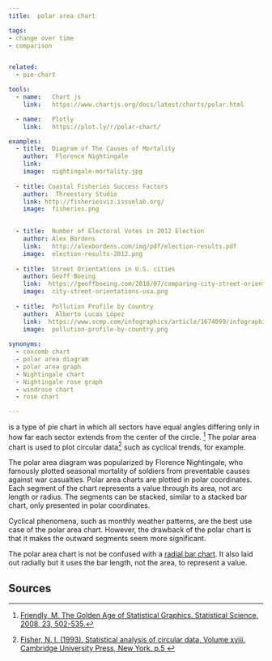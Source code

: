 ```yaml
---
title:  polar area chart 

tags:
- change over time
- comparison


related:
  - pie-chart

tools:
  - name:   Chart js
    link:   https://www.chartjs.org/docs/latest/charts/polar.html

  - name:   Plotly
    link:   https://plot.ly/r/polar-chart/

examples:
  - title:  Diagram of The Causes of Mortality
    author:  Florence Nightingale
    link:   
    image:  nightingale-mortality.jpg
    
  - title: Coastal Fisheries Success Factors
    author:  Threestory Studio
    link: http://fisheriesviz.issuelab.org/
    image:  fisheries.png
  

  - title:  Number of Electoral Votes in 2012 Election
    author: Alex Bordens
    link:   http://alexbordens.com/img/pdf/election-results.pdf
    image:  election-results-2012.png
    
  - title:  Street Orientations in U.S. cities
    author: Geoff Boeing
    link:  https://geoffboeing.com/2018/07/comparing-city-street-orientations/
    image:  city-street-orientations-usa.png
  
  - title:  Pollution Profile by Country
    author:  Alberto Lucas López
    link:  https://www.scmp.com/infographics/article/1674099/infographic-pollution-profile
    image:  pollution-profile-by-country.png
    
synonyms: 
  - coxcomb chart
  - polar area diagram
  - polar area graph
  - Nightingale chart
  - Nightingale rose graph
  - windrose chart
  - rose chart

---
```


is a type of pie chart in which all sectors have equal angles differing only in how far each sector extends from the center of the circle. [^friendly] The polar area chart is used to plot circular data[^fisher] such as cyclical trends, for example.

<!--more-->
The polar area diagram was popularized by Florence Nightingale, who famously plotted seasonal mortality of soldiers from preventable causes against war casualties.
Polar area charts are plotted in polar coordinates. Each segment of the chart represents a value through its area, not arc length or radius. The segments can be stacked, similar to a stacked bar chart, only presented in polar coordinates.

Cyclical phenomena, such as monthly weather patterns, are the best use case of the polar area chart. However, the drawback of the polar chart is that it makes the outward segments seem more significant. 

The polar area chart is not be confused with a [radial bar chart](/bar-chart). It also laid out radially but it uses the bar length, not the area, to represent a value.


## Sources
[^friendly]:[Friendly, M. The Golden Age of Statistical Graphics. Statistical Science, 2008, 23, 502-535.](https://arxiv.org/pdf/0906.3979.pdf)
[^fisher]: [Fisher, N. I. (1993). Statistical analysis of circular data, Volume xviii. Cambridge University Press, New York. p.5 ](https://www.amazon.com/Statistical-Analysis-Circular-Data-Fisher/dp/0521568900)
